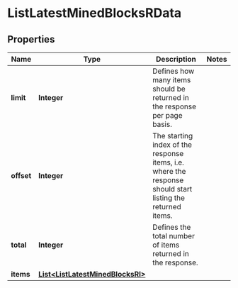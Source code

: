 

# ListLatestMinedBlocksRData


## Properties

| Name | Type | Description | Notes |
|------------ | ------------- | ------------- | -------------|
|**limit** | **Integer** | Defines how many items should be returned in the response per page basis. |  |
|**offset** | **Integer** | The starting index of the response items, i.e. where the response should start listing the returned items. |  |
|**total** | **Integer** | Defines the total number of items returned in the response. |  |
|**items** | [**List&lt;ListLatestMinedBlocksRI&gt;**](ListLatestMinedBlocksRI.md) |  |  |



